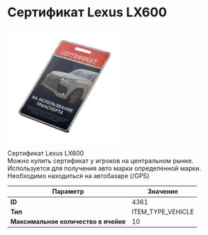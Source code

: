 # Cертификат Lexus LX600

![Item Image](../img/4361.webp?raw=true)

Cертификат Lexus LX600<br>Можно купить сертификат у игроков на центральном рынке.<br>Используется для получения авто марки определенной марки.<br>Необходимо находиться на автобазаре (/GPS)


| Параметр | Значение |
|----------|----------|
| **ID** | 4361 |
| **Тип** | ITEM_TYPE_VEHICLE |
| **Максимальное количество в ячейке** | 10 |

